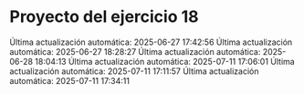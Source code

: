 # Proyecto del ejercicio 18
Última actualización automática: 2025-06-27 17:42:56
Última actualización automática: 2025-06-27 18:28:27
Última actualización automática: 2025-06-28 18:04:13
Última actualización automática: 2025-07-11 17:06:01
Última actualización automática: 2025-07-11 17:11:57
Última actualización automática: 2025-07-11 17:34:11
